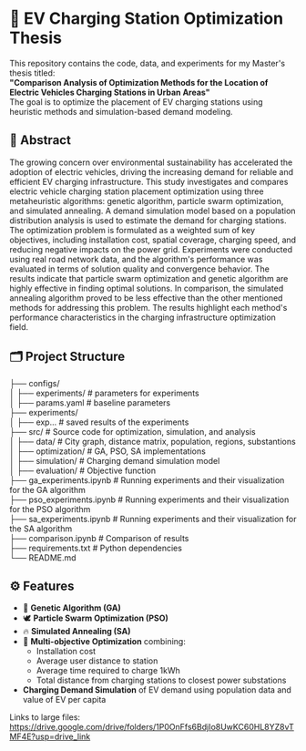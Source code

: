 # 🚗 EV Charging Station Optimization Thesis

This repository contains the code, data, and experiments for my Master's thesis titled:  
**"Comparison Analysis of Optimization Methods for the Location of Electric Vehicles Charging Stations in Urban Areas"**  
The goal is to optimize the placement of EV charging stations using heuristic methods and simulation-based demand modeling.

## 📘 Abstract

The growing concern over environmental sustainability has accelerated the adoption of electric vehicles, driving the increasing demand for reliable and efficient EV charging infrastructure. This study investigates and compares electric vehicle charging station placement optimization using three metaheuristic algorithms: genetic algorithm, particle swarm optimization, and simulated annealing. A demand simulation model based on a population distribution analysis is used to estimate the demand for charging stations. The optimization problem is formulated as a weighted sum of key objectives, including installation cost, spatial coverage, charging speed, and reducing negative impacts on the power grid. Experiments were conducted using real road network data, and the algorithm's performance was evaluated in terms of solution quality and convergence behavior. The results indicate that particle swarm optimization and genetic algorithm are highly effective in finding optimal solutions. In comparison, the simulated annealing algorithm proved to be less effective than the other mentioned methods for addressing this problem. The results highlight each method's performance characteristics in the charging infrastructure optimization field.
## 🗂️ Project Structure
├── configs/ \
│ ├── experiments/     # parameters for experiments\
│ ├── params.yaml      # baseline parameters\
├── experiments/\
│ ├── exp...       # saved results of the experiments\
├── src/      # Source code for optimization, simulation, and analysis \
│ ├── data/      # City graph, distance matrix, population, regions, substantions\
│ ├── optimization/     # GA, PSO, SA implementations \
│ ├── simulation/       # Charging demand simulation model\
│ ├── evaluation/        # Objective function\
├── ga_experiments.ipynb       # Running experiments and their visualization for the GA algorithm\
├── pso_experiments.ipynb      # Running experiments and their visualization for the PSO algorithm\
├── sa_experiments.ipynb       # Running experiments and their visualization for the SA algorithm\
├── comparison.ipynb       # Comparison of results\
├── requirements.txt     # Python dependencies \
└── README.md

## ⚙️ Features

- 🧬 **Genetic Algorithm (GA)**
- 🕊️ **Particle Swarm Optimization (PSO)**
- 🔥 **Simulated Annealing (SA)**
- 📍 **Multi-objective Optimization** combining:
  - Installation cost
  - Average user distance to station
  - Average time required to charge 1kWh
  - Total distance from charging stations to closest power substations
- **Charging Demand Simulation** of EV demand using population data and value of EV per capita

Links to large files: https://drive.google.com/drive/folders/1P0OnFfs6BdjIo8UwKC60HL8YZ8vTMF4E?usp=drive_link
